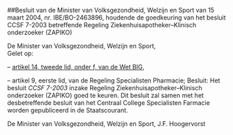 <meta http-equiv='Content-Type' content='text/html; charset=utf-8' />

##Besluit van de Minister van Volksgezondheid, Welzijn en Sport van 15 maart 2004, nr. IBE/BO-2463896, houdende de goedkeuring van het besluit CCSF 7-2003 betreffende Regeling Ziekenhuisapotheker–Klinisch onderzoeker (ZAPIKO)

De Minister van Volksgezondheid, Welzijn en Sport,  
Gelet op:

– [artikel 14, tweede lid, onder f, van de Wet BIG](../../../../../../wet/wet/op/de/beroepen/in/de/individuele/gezondheidszorg/BWBR0006251/README.md),

– artikel 9, eerste lid, van de Regeling Specialisten Pharmacie;
Besluit:    Het besluit *CCSF 7-2003* inzake Regeling Ziekenhuisapotheker–Klinisch onderzoeker (ZAPIKO) goed te keuren.   Dit besluit zal samen met het desbetreffende besluit van het Centraal College Specialisten Farmacie worden gepubliceerd in de Staatscourant. 

De 
Minister van Volksgezondheid, Welzijn en Sport,
J.F. Hoogervorst      
